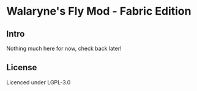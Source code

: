# Walaryne's Fly Mod - Fabric Edition

## Intro

Nothing much here for now, check back later!

## License

Licenced under LGPL-3.0